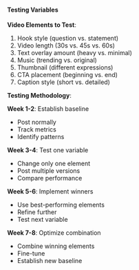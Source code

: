 #### Testing Variables

**Video Elements to Test**:
1. Hook style (question vs. statement)
2. Video length (30s vs. 45s vs. 60s)
3. Text overlay amount (heavy vs. minimal)
4. Music (trending vs. original)
5. Thumbnail (different expressions)
6. CTA placement (beginning vs. end)
7. Caption style (short vs. detailed)

**Testing Methodology**:

**Week 1-2**: Establish baseline
- Post normally
- Track metrics
- Identify patterns

**Week 3-4**: Test one variable
- Change only one element
- Post multiple versions
- Compare performance

**Week 5-6**: Implement winners
- Use best-performing elements
- Refine further
- Test next variable

**Week 7-8**: Optimize combination
- Combine winning elements
- Fine-tune
- Establish new baseline
